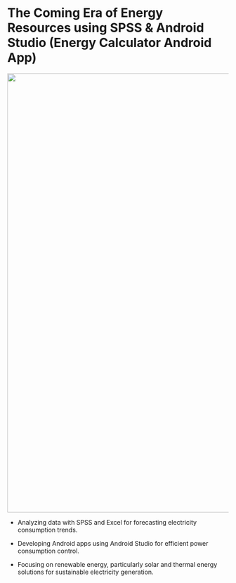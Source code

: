 # The Coming Era of Energy Resources using SPSS & Android Studio (Energy Calculator Android App)

<img width=1000 src="https://media.licdn.com/dms/image/C4E16AQFpNPESzyZtdg/profile-displaybackgroundimage-shrink_200_800/0/1631630488363?e=2147483647&v=beta&t=q4RCkdmF-l8M7rmrR3KtA8zWWcIsNuUzyy1UC0bbJRk">

- Analyzing data with SPSS and Excel for forecasting electricity consumption trends.

- Developing Android apps using Android Studio for efficient power consumption control.

- Focusing on renewable energy, particularly solar and thermal energy solutions for sustainable electricity generation.
